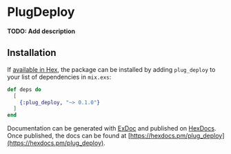# PlugDeploy

**TODO: Add description**

## Installation

If [available in Hex](https://hex.pm/docs/publish), the package can be installed
by adding `plug_deploy` to your list of dependencies in `mix.exs`:

```elixir
def deps do
  [
    {:plug_deploy, "~> 0.1.0"}
  ]
end
```

Documentation can be generated with [ExDoc](https://github.com/elixir-lang/ex_doc)
and published on [HexDocs](https://hexdocs.pm). Once published, the docs can
be found at [https://hexdocs.pm/plug_deploy](https://hexdocs.pm/plug_deploy).

